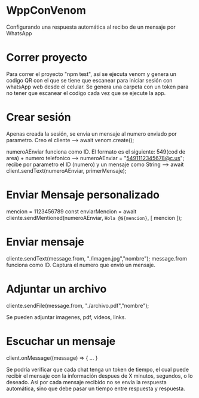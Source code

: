 # WppConVenom
Configurando una respuesta automática al recibo de un mensaje por WhatsApp

# Correr proyecto
Para correr el proyecto "npm test", así se ejecuta venom y genera un codigo QR con el que se tiene que escanear para iniciar sesión con whatsApp web desde el celular.
Se genera una carpeta con un token para no tener que escanear el codigo cada vez que se ejecute la app.

# Crear sesión
Apenas creada la sesión, se envia un mensaje al numero enviado por parametro.
Creo el cliente --> await venom.create();

numeroAEnviar funciona como ID. El formato es el siguiente: 549(cod de area) + numero telefonico --> numeroAEnviar = "5491112345678@c.us";
recibe por parametro el ID (numero) y un mensaje como String --> await client.sendText(numeroAEnviar, primerMensaje);

# Enviar Mensaje personalizado
mencion = 1123456789
const enviarMencion = await cliente.sendMentioned(numeroAEnviar, `Hola @${mencion}`, [
      mencion
    ]);

# Enviar mensaje
cliente.sendText(message.from, "./imagen.jpg","nombre");
message.from funciona como ID. Captura el numero que envió un mensaje.

# Adjuntar un archivo 
cliente.sendFile(message.from, "./archivo.pdf","nombre");

Se pueden adjuntar imagenes, pdf, videos, links.

# Escuchar un mensaje
client.onMessage((message) => { ... }

Se podría verificar que cada chat tenga un token de tiempo, el cual puede recibir el mensaje con la información despues de X minutos, segundos, o lo deseado.
Asi por cada mensaje recibido no se envía la respuesta automática, sino que debe pasar un tiempo entre respuesta y respuesta.
